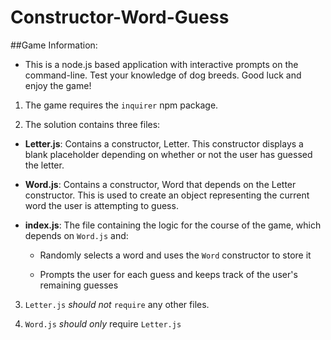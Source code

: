 # Constructor-Word-Guess

##Game Information:
* This is a node.js based application with interactive prompts on the command-line. Test your knowledge of dog breeds. Good luck and enjoy the game!


1. The game requires the `inquirer` npm package.

2. The solution contains three files: 

  * **Letter.js**: Contains a constructor, Letter. This constructor displays a blank placeholder depending on whether or not the user has guessed the letter. 

  * **Word.js**: Contains a constructor, Word that depends on the Letter constructor. This is used to create an object representing the current word the user is attempting to guess. 

  * **index.js**: The file containing the logic for the course of the game, which depends on `Word.js` and:

    * Randomly selects a word and uses the `Word` constructor to store it

    * Prompts the user for each guess and keeps track of the user's remaining guesses

3. `Letter.js` *should not* `require` any other files.

4. `Word.js` *should only* require `Letter.js`
